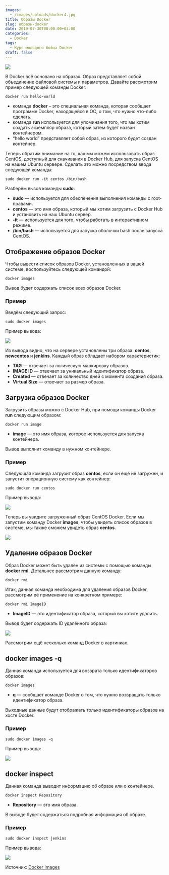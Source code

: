 ```yaml
---
images:
  - /images/uploads/docker4.jpg
title: Образы Docker
slug: образы-docker
date: 2019-07-30T00:00:00+03:00
categories:
  - Docker
tags:
  - Курс молодого бойца Docker
draft: false
---
```


![](/images/uploads/docker4.jpg)

В Docker всё основано на образах. Образ представляет собой объединение файловой системы и параметров. Давайте рассмотрим
пример следующей команды Docker:

```
docker run hello-world
```

- команда **docker** – это специальная команда, которая сообщает программе Docker, находящейся в ОС, о том, что нужно что-либо сделать.
- команда **run** используется для упоминания того, что мы хотим создать экземпляр образа, который затем будет назван контейнером.
- “hello world” представляет собой образ, из которого будет создан контейнер.

Теперь обратим внимание на то, как мы можем использовать образ CentOS, доступный для скачивания в Docker Hub, для запуска
CentOS на нашем Ubuntu сервере. Сделать это можно посредством ввода следующей команды:

```
sudo docker run -it centos /bin/bash
```

Разберём вызов команды **sudo**:

- **sudo** — используется для обеспечения выполнения команды с root-правами.
- **centos** — это имя образа, который мы хотим загрузить с Docker Hub и установить на наш Ubuntu сервер.
- **-it** — используется для того, чтобы работать в интерактивном режиме.
- **/bin/bash** — используется для запуска оболочки bash после запуска CentOS.

## Отображение образов Docker

Чтобы вывести список образов Docker, установленных в вашей системе, воспользуйтесь следующей командой:

```
docker images
```

Вывод будет содержать список всех образов Docker.

### Пример

Введём следующий запрос:

```
sudo docker images
```

Пример вывода:

![](https://i.imgur.com/mAoNb6Z.jpg)

Из вывода видно, что на сервере установлены три образа: **centos**, **newcentos** и **jenkins**. Каждый образ обладает
набором характеристик:

- **TAG** — отвечает за логическую маркировку образов.
- **IMAGE ID** — отвечает за уникальный идентификатор образа.
- **Created** — отвечает за количество дней с момента создания образа.
- **Virtual Size** — отвечает за размер образа.

## Загрузка образов Docker

Загрузить образы можно с Docker Hub, при помощи команды Docker **run** следующим образом:

```
docker run image
```

- **image** — это имя образа, которое используется для запуска контейнера.

Вывод выполнит команду в нужном контейнере.

### Пример

Следующая команда загрузит образ **centos**, если он ещё не загружен, и запустит операционную систему как контейнер:

```
sudo docker run centos
```

Пример вывода:

![](https://i.imgur.com/VO9qSeH.jpg)

Теперь вы увидите загруженный образ CentOS Docker. Если мы запустим команду Docker **images**, чтобы увидеть список
образов в системе, мы также сможем увидеть образ **centos**.

![](https://i.imgur.com/RirHdpk.jpg)

## Удаление образов Docker

Образ Docker может быть удалён из системы с помощью команды **docker rmi**. Детальнее рассмотрим данную команду:

```
docker rmi
```

Итак, данная команда необходима для удаления образов Docker, рассмотрим её применение на конкретном примере:

```
docker rmi ImageID
```

- **ImageID** — это идентификатор образа, который вы хотите удалить.

Вывод будет содержать ID удалённого образа:

![](https://i.imgur.com/AqSjMkA.jpg)

Рассмотрим ещё несколько команд Docker в картинках.

## docker images -q

Данная команда используется для возврата только идентификаторов образов:

```
docker images
```

- **q** — сообщает команде Docker о том, что нужно возвращать только идентификатор образа.

Выходные данные будут отображать только идентификаторы образов на хосте Docker.

### Пример

```
sudo docker images -q
```

Пример вывода:

![](https://i.imgur.com/IRC1Svu.jpg)

## docker inspect

Данная команда выводит информацию об образе или о контейнере.

```
docker inspect Repository
```

- **Repository** — это имя образа.

В выводе будет содержаться подробная информация об образе.

### Пример

```
sudo docker inspect jenkins
```

Пример вывода:

![](https://i.imgur.com/1oR3bLq.jpg)

Источник: [Docker Images](https://www.tutorialspoint.com/docker/docker_images.htm)
